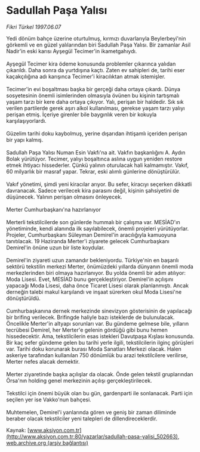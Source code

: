 # Sadullah Paşa Yalısı

*Fikri Türkel 1997.06.07*

<div class="pNewsDetailMainContent" itemprop="articleBody">
 Yedi dönüm bahçe üzerine oturtulmuş, kırmızı duvarlarıyla Beylerbeyi'nin görkemli ve en güzel yalılarından biri Sadullah Paşa Yalısı. Bir zamanlar Asil Nadir'in eski karısı Ayşegül Tecimer'in ikametgahıydı.
 <br/>
 <br/>
 Ayşegül Tecimer kira ödeme konusunda problemler çıkarınca yalıdan çıkarıldı. Daha sonra da yurtdışına kaçtı. Zaten ev sahipleri de, tarihi eser kaçakçılığına adı karışınca Tecimer'i kiracılıktan atmak istemişler.
 <br/>
 <br/>
 Tecimer'in evi boşaltması başka bir gerçeği daha ortaya çıkardı. Dünya sosyetesinin önemli isimlerinden olmasıyla övünen bu kişinin tartışmalı yaşam tarzı bir kere daha ortaya çıkıyor. Yalı, perişan bir haldedir. Sık sık verilen partilerde gerek aşırı alkol kullanılması, gerekse yaşam tarzı yalıyı perişan etmiş. İçeriye girenler bile baygınlık veren bir kokuyla karşılaşıyorlardı.
 <br/>
 <br/>
 Güzelim tarihi doku kaybolmuş, yerine dışarıdan ihtişamlı içeriden perişan bir yapı kalmış.
 <br/>
 <br/>
 Sadullah Paşa Yalısı Numan Esin Vakfı'na ait. Vakfın başkanlığını A. Aydın Bolak yürütüyor. Tecimer, yalıyı boşaltınca aslına uygun yeniden restore etmek ihtiyacı hissederler. Çünkü yalının oturulacak hali kalmamıştır. Vakıf, 60 milyarlık bir masraf yapar. Tekrar, eski alımlı günlerine dönüştürülür.
 <br/>
 <br/>
 Vakıf yönetimi, şimdi yeni kiracılar arıyor. Bu sefer, kiracıyı seçerken dikkatli davranacak. Sadece verilecek kira parasını değil, kişinin şahsiyetini de düşünecek. Yalının perişan olmasını önleyecek.
 <br/>
 <br/>
 Merter Cumhurbaşkanı'na hazırlanıyor
 <br/>
 <br/>
 Merterli tekstilcilerde son günlerde hummalı bir çalışma var. MESİAD'ın yönetiminde, kendi alanında ilk sayılabilecek, önemli projeleri yürütüyorlar. Projeler, Cumhurbaşkanı Süleyman Demirel'in aracılığıyla kamuoyuna tanıtılacak. 19 Haziranda Merter'i ziyarete gelecek Cumhurbaşkanı Demirel'in önüne uzun bir liste koydular.
 <br/>
 <br/>
 Demirel'in ziyareti uzun zamandır bekleniyordu. Türkiye'nin en başarılı sektörü tekstilin merkezi Merter, önümüzdeki yıllarda dünyanın önemli moda merkezlerinden biri olmaya hazırlanıyor. Bu yolda önemli bir adım atılıyor: Moda Lisesi. Evet, MESİAD bunu gerçekleştiriyor. Demirel'in açılışını yapacağı Moda Lisesi, daha önce Ticaret Lisesi olarak planlanmıştı. Ancak derneğin talebi makul karşılandı ve inşaat sürerken okul Moda Lisesi'ne dönüştürüldü.
 <br/>
 <br/>
 Cumhurbaşkanına dernek merkezinde  sinevizyon gösterisinin de yapılacağı bir brifing verilecek. Brifingde haliyle bazı isteklerde de bulunulacak. Öncelikle Merter'in altyapı sorunları var. Bu gündeme gelmese bile, yılların tecrübesi Demirel, her Merter'e gelenin gördüğü gibi bunu hemen hissedecektir. Ama, tekstilcilerin esas istekleri Davutpaşa Kışlası konusunda. Bir kaç sefer gündeme gelen bu tarihi yerle ilgili, tekstilcilerin ilginç görüşleri var. Tarihi doku korunarak burası Moda Sanatları Merkezi olacak. Halen askeriye tarafından kullanılan 750 dönümlük bu arazi tekstilcilere verilirse, Merter nefes alacak demektir.
 <br/>
 <br/>
 Merter ziyaretinde başka açılışlar da olacak. Önde gelen tekstil gruplarından Örsa'nın holding genel merkezinin açılışı gerçekleştirilecek.
 <br/>
 <br/>
 Tekstilci için önemi büyük olan bu gün, gardenparti ile sonlanacak. Parti için seçilen yer ise Vakko'nun bahçesi.
 <br/>
 <br/>
 Muhtemelen, Demirel'i yanlarında gören ve geniş bir zaman diliminde beraber olacak tekstilciler yeni talepleri de dillendireceklerdir.
 <br/>
</div>


Kaynak: [www.aksiyon.com.tr](http://www.aksiyon.com.tr:80/yazarlar/sadullah-pasa-yalisi_502663), [web.archive.org (arşiv bağlantısı)](http://web.archive.org/web/20150512120237/http://www.aksiyon.com.tr:80/yazarlar/sadullah-pasa-yalisi_502663)
